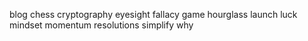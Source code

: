 blog
chess
cryptography
eyesight
fallacy
game
hourglass
launch
luck
mindset
momentum
resolutions
simplify
why
